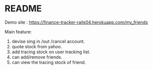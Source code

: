 # README

Demo site : https://finance-tracker-rails04.herokuapp.com/my_friends

Main feature:
1. devise sing in /out /cancel account.
2. quote stock from yahoo.
3. add tracing stock on user tracking list.
4. can add/remove friends.
5. can view the tracing stock of friend. 

